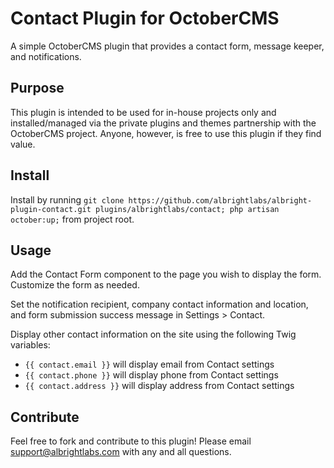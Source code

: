 # Contact Plugin for OctoberCMS
A simple OctoberCMS plugin that provides a contact form, message keeper, and notifications.

## Purpose
This plugin is intended to be used for in-house projects only and installed/managed via the private plugins and themes partnership with the OctoberCMS project. Anyone, however, is free to use this plugin if they find value.

## Install
Install by running `git clone https://github.com/albrightlabs/albright-plugin-contact.git plugins/albrightlabs/contact; php artisan october:up;` from project root.

## Usage
Add the Contact Form component to the page you wish to display the form. Customize the form as needed.

Set the notification recipient, company contact information and location, and form submission success message in Settings > Contact.

Display other contact information on the site using the following Twig variables:
* `{{ contact.email }}` will display email from Contact settings
* `{{ contact.phone }}` will display phone from Contact settings
* `{{ contact.address }}` will display address from Contact settings

## Contribute
Feel free to fork and contribute to this plugin! Please email support@albrightlabs.com with any and all questions.
